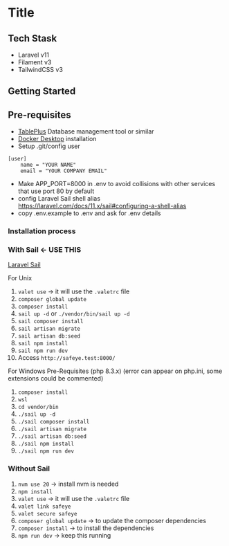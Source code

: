 # Title

## Tech Stask

-   Laravel v11
-   Filament v3
-   TailwindCSS v3

## Getting Started

## Pre-requisites

-   [TablePlus](https://tableplus.com/) Database management tool or similar
-   [Docker Desktop](https://www.docker.com/products/docker-desktop/) installation
-   Setup .git/config user

```
[user]
    name = "YOUR NAME"
    email = "YOUR COMPANY EMAIL"
```

-   Make APP_PORT=8000 in .env to avoid collisions with other services that use port 80 by default
-   config Laravel Sail shell alias https://laravel.com/docs/11.x/sail#configuring-a-shell-alias
-   copy .env.example to .env and ask for .env details

### Installation process

### With Sail <- USE THIS

[Laravel Sail](https://laravel.com/docs/10.x/sail#introduction)

For Unix

1. `valet use` -> it will use the `.valetrc` file
2. `composer global update`
3. `composer install`
4. `sail up -d` or `./vendor/bin/sail up -d`
5. `sail composer install`
6. `sail artisan migrate`
7. `sail artisan db:seed`
8. `sail npm install`
9. `sail npm run dev`
10. Access `http://safeye.test:8000/`

For Windows
Pre-Requisites (php 8.3.x)
(error can appear on php.ini, some extensions could be commented)

1. `composer install`
2. `wsl`
3. `cd vendor/bin`
4. `./sail up -d`
5. `./sail composer install`
6. `./sail artisan migrate`
7. `./sail artisan db:seed`
8. `./sail npm install`
9. `./sail npm run dev`

### Without Sail

1. `nvm use 20` -> install nvm is needed
2. `npm install`
3. `valet use` -> it will use the `.valetrc` file
4. `valet link safeye`
5. `valet secure safeye`
6. `composer global update` -> to update the composer dependencies
7. `composer install` -> to install the dependencies
8. `npm run dev` -> keep this running

